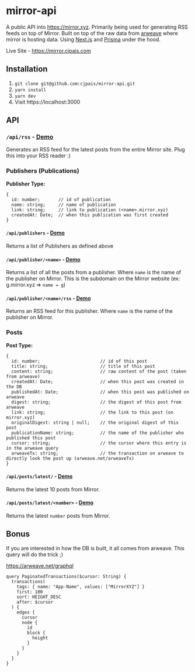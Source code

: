 # mirror-api

A public API into https://mirror.xyz. Primarily being used for generating RSS feeds on top of Mirror. Built on top of the raw data from [arweave](https://www.arweave.org) where mirror is hosting data. Using [Next.js](https://nextjs.org) and [Prisma](https://www.prisma.io) under the hood.

Live Site - https://mirror.cjpais.com

## Installation

1. `git clone git@github.com:cjpais/mirror-api.git`
2. `yarn install`
3. `yarn dev`
4. Visit https://localhost:3000

## API

### `/api/rss` - [Demo](https://mirror.cjpais.com/api/rss)

Generates an RSS feed for the latest posts from the entire Mirror site. Plug this into your RSS reader :)

### Publishers (Publications)

**Publisher Type:**

```
{
  id: number;       // id of publication
  name: string;     // name of publication
  link: string;     // link to publication (<name>.mirror.xyz)
  createdAt: Date;  // when this publication was first created
}
```

#### `/api/publishers` - [Demo](https://mirror.cjpais.com/api/publishers)

Returns a list of Publishers as defined above

#### `/api/publisher/<name>` - [Demo](https://mirror.cjpais.com/api/publisher/g)

Returns a list of all the posts from a publisher. Where `name` is the name of the publisher on Mirror. This is the subdomain on the Mirror website (ex: g.mirror.xyz => `name = g`)

#### `/api/publisher/<name>/rss` - [Demo](https://mirror.cjpais.com/api/publisher/g/rss)

Returns an RSS feed for this publisher. Where `name` is the name of the publisher on Mirror.

### Posts

**Post Type:**

```
{
  id: number;                       // id of this post
  title: string;                    // title of this post
  content: string;                  // raw content of the post (taken from arweave)
  createdAt: Date;                  // when this post was created in the DB
  publishedAt: Date;                // when this post was published on arweave
  digest: string;                   // the digest of this post from arweave
  link: string;                     // the link to this post (on mirror.xyz)
  originalDigest: string | null;    // the original digest of this post
  publicationName: string;          // the name of the publisher who published this post
  cursor: string;                   // the cursor where this entry is in the arweave query
  arweaveTx: string;                // the transaction on arweave to directly look the post up (arweave.net/arweaveTx)
}
```

#### `/api/posts/latest/` - [Demo](https://mirror.cjpais.com/api/posts/latest)

Returns the latest 10 posts from Mirror.

#### `/api/posts/latest/<number>` - [Demo](https://mirror.cjpais.com/api/posts/latest/30)

Returns the latest `number` posts from Mirror.

## Bonus

If you are interested in how the DB is built, it all comes from arweave. This query will do
the trick ;)

https://arweave.net/graphql

```
query PaginatedTransactions($cursor: String) {
  transactions(
    tags: { name: "App-Name", values: ["MirrorXYZ"] }
    first: 100
    sort: HEIGHT_DESC
    after: $cursor
  ) {
    edges {
      cursor
      node {
        id
        block {
          height
        }
      }
    }
  }
}
```
